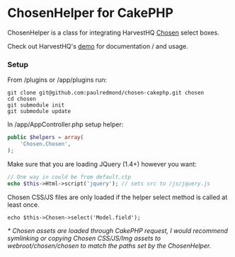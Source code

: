 # ChosenHelper for CakePHP

ChosenHelper is a class for integrating HarvestHQ [Chosen](https://github.com/harvesthq/chosen/) select boxes.

Check out HarvestHQ's [demo](http://harvesthq.github.com/chosen/) for documentation / and usage.

### Setup

From /plugins or /app/plugins run:

```
git clone git@github.com:paulredmond/chosen-cakephp.git chosen
cd chosen
git submodule init
git submodule update
```

In /app/AppController.php setup helper:

```php
public $helpers = array(
    'Chosen.Chosen',
);
```

Make sure that you are loading JQuery (1.4+) however you want:

```php
// One way in could be from default.ctp
echo $this->Html->script('jquery'); // sets src to /js/jquery.js
```

Chosen CSS/JS files are only loaded if the helper select method is called at least once.

```
echo $this->Chosen->select('Model.field');
```

_* Chosen assets are loaded through CakePHP request, I would recommend symlinking or copying Chosen CSS/JS/Img assets to webroot/chosen/chosen to match the paths set by the ChosenHelper._